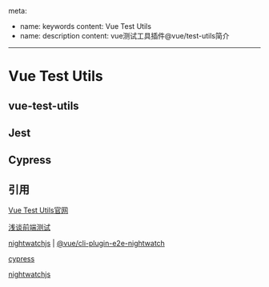 meta:
  - name: keywords
    content: Vue Test Utils
  - name: description
    content: vue测试工具插件@vue/test-utils简介
---

# Vue Test Utils

## vue-test-utils

## Jest

## Cypress

## 引用

[Vue Test Utils官网](https://vue-test-utils.vuejs.org/)

[浅谈前端测试](https://segmentfault.com/a/1190000015436897)

[nightwatchjs](https://nightwatchjs.org/) | [@vue/cli-plugin-e2e-nightwatch](@vue/cli-plugin-e2e-nightwatch)

[cypress](https://www.cypress.io/)

[nightwatchjs](https://nightwatchjs.org/)
